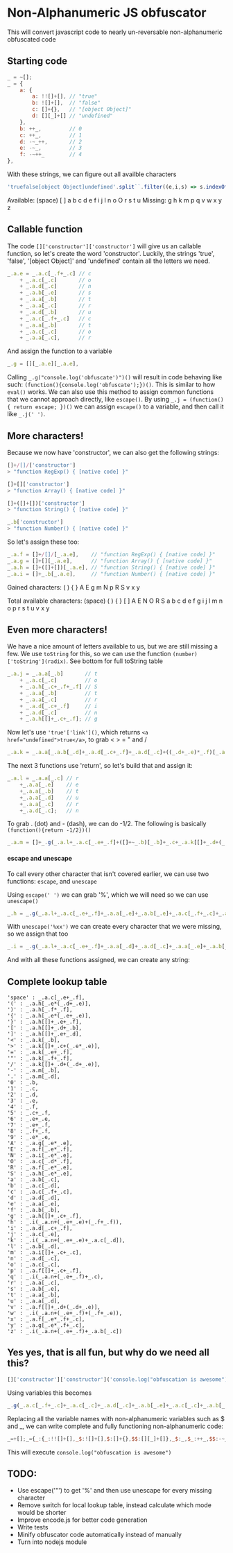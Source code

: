 # Non-Alphanumeric JS obfuscator
This will convert javascript code to nearly un-reversable non-alphanumeric obfuscated code

## Starting code
```javascript
_ = ~[];
_ = {
    a: {
		a: !![]+[], // "true"
		b: ![]+[],  // "false"
		c: []+{},   // "[object Object]"
		d: [][_]+[] // "undefined"
	},
    b: ++_,         // 0
    c: ++_,         // 1
    d: -~_++,       // 2
    e: -~_,         // 3
    f: -~++_        // 4
},
```

With these strings, we can figure out all availble characters
```javascript
'truefalse[object Object]undefined'.split``.filter((e,i,s) => s.indexOf(e) === i).sort((a, b) => a.localeCompare(b));
```

Available: (space) [ ] a b c d e f i j l n o O r s t u
Missing: g h k m p q v w x y z

## Callable function
The code `[]['constructor']['constructor']` will give us an callable function, so let's create the word 'constructor'. Luckily, the strings 'true', 'false', '[object Object]' and 'undefined' contain all the letters we need.
```javascript
_.a.e = _.a.c[_.f+_.c] // c
    + _.a.c[_.c]       // o
    + _.a.d[_.c]       // n
    + _.a.b[_.e]       // s
    + _.a.a[_.b]       // t
    + _.a.a[_.c]       // r
    + _.a.d[_.b]       // u
    + _.a.c[_.f+_.c]   // c
    + _.a.a[_.b]       // t
    + _.a.c[_.c]       // o
    + _.a.a[_.c],      // r
```
And assign the function to a variable
```javascript
_.g = [][_.a.e][_.a.e],
```
Calling `_.g("console.log('obfuscate')")()` will result in code behaving like such: `(function(){console.log('obfuscate');})()`. This is similar to how `eval()` works.
We can also use this method to assign common functions that we cannot approach directly, like `escape()`. By using `_.j = (function() { return escape; })()` we can assign `escape()` to a variable, and then call it like `_.j(' ')`.

## More characters!
Because we now have 'constructor', we can also get the following strings:
```javascript
[]+/[]/['constructor']
> "function RegExp() { [native code] }"

[]+[]['constructor']
> "function Array() { [native code] }"

[]+([]+[])['constructor']
> "function String() { [native code] }"

_.b['constructor']
> "function Number() { [native code] }"
```

So let's assign these too:
```javascript
_.a.f = []+/[]/[_.a.e],    // "function RegExp() { [native code] }"
_.a.g = []+[][_.a.e],      // "function Array() { [native code] }"
_.a.h = []+([]+[])[_.a.e], // "function String() { [native code] }"
_.a.i = []+_.b[_.a.e],     // "function Number() { [native code] }"
```

Gained characters:
( ) { } A E g m N p R S v x y

Total available characters:
(space) ( ) { } [ ] A E N O R S a b c d e f g i j l m n o p r s t u v x y

## Even more characters!
We have a nice amount of letters available to us, but we are still missing a few. We use `toString` for this, so we can use the function `(number)['toString'](radix)`. See bottom for full toString table
```javascript
_.a.j = _.a.a[_.b]       // t
    + _.a.c[_.c]         // o
    + _.a.h[_.c+_.f+_.f] // S
    + _.a.a[_.b]         // t
    + _.a.a[_.c]         // r
    + _.a.d[_.c+_.f]     // i
    + _.a.d[_.c]         // n
    + _.a.h[[]+_.c+_.f]; // g
```

Now let's use `'true'['link']()`, which returns `<a href="undefined">true</a>`, to grab < > = " and /
```javascript
_.a.k = _.a.a[_.a.b[_.d]+_.a.d[_.c+_.f]+_.a.d[_.c]+((_.d+_.e)*_.f)[_.a.j](_.e*(_.e+_.f))]()
```

The next 3 functions use 'return', so let's build that and assign it:
```javascript
_.a.l = _.a.a[_.c] // r
	+_.a.a[_.e]    // e
	+_.a.a[_.b]    // t
	+_.a.a[_.d]    // u
	+_.a.a[_.c]    // r
	+_.a.d[_.c];   // n
```

To grab . (dot) and - (dash), we can do -1/2. The following is basically `(function(){return -1/2})()`
```javascript
_.a.m = []+_.g(_.a.l+_.a.c[_.e+_.f]+([]+~_.b)[_.b]+_.c+_.a.k[[]+_.d+(_.d+_.e)]+_.d)();
```

#### escape and unescape
To call every other character that isn't covered earlier, we can use two functions: `escape`, and `unescape`

Using `escape(' ')` we can grab '%', which we will need so we can use `unescape()`
```javascript
_.h = _.g(_.a.l+_.a.c[_.e+_.f]+_.a.a[_.e]+_.a.b[_.e]+_.a.c[_.f+_.c]+_.a.b[_.c]+_.a.f[[]+_.c+_.f]+_.a.a[_.e])();
```

With `unescape('%xx')` we can create every character that we were missing, so we assign that too
```javascript
_.i = _.g(_.a.l+_.a.c[_.e+_.f]+_.a.a[_.d]+_.a.d[_.c]+_.a.a[_.e]+_.a.b[_.e]+_.a.c[_.f+_.c]+_.a.b[_.c]+_.a.f[[]+_.c+_.f]+_.a.a[_.e])();
```

And with all these functions assigned, we can create any string:
## Complete lookup table
```
'space' : _.a.c[_.e+_.f],
'(' : _.a.h[_.e*(_.d+_.e)],
')' : _.a.h[_.f*_.f],
'{' : _.a.h[_.e*(_.e+_.e)],
'}' : _.a.h[[]+_.e+_.f],
'[' : _.a.h[[]+_.d+_.b],
']' : _.a.h[[]+_.e+_.d],
'<' : _.a.k[_.b],
'>' : _.a.k[[]+_.c+(_.e*_.e)],
'=' : _.a.k[_.e+_.f],
'"' : _.a.k[_.f+_.f],
'/' : _.a.k[[]+_.d+(_.d+_.e)],
'-' : _.a.m[_.b],
'.' : _.a.m[_.d],
'0' : _.b,
'1' : _.c,
'2' : _.d,
'3' : _.e,
'4' : _.f,
'5' : _.c+_.f,
'6' : _.e+_.e,
'7' : _.e+_.f,
'8' : _.f+_.f,
'9' : _.e*_.e,
'A' : _.a.g[_.e*_.e],
'E' : _.a.f[_.e*_.f],
'N' : _.a.i[_.e*_.e],
'O' : _.a.c[_.d*_.f],
'R' : _.a.f[_.e*_.e],
'S' : _.a.h[_.e*_.e],
'a' : _.a.b[_.c],
'b' : _.a.c[_.d],
'c' : _.a.c[_.f+_.c],
'd' : _.a.d[_.d],
'e' : _.a.a[_.e],
'f' : _.a.b[_.b],
'g' : _.a.h[[]+_.c+_.f],
'h' : _.i(_.a.n+(_.e+_.e)+(_.f+_.f)),
'i' : _.a.d[_.c+_.f],
'j' : _.a.c[_.e],
'k' : _.i(_.a.n+(_.e+_.e)+_.a.c[_.d]),
'l' : _.a.b[_.d],
'm' : _.a.i[[]+_.c+_.c],
'n' : _.a.d[_.c],
'o' : _.a.c[_.c],
'p' : _.a.f[[]+_.c+_.f],
'q' : _.i(_.a.n+(_.e+_.f)+_.c),
'r' : _.a.a[_.c],
's' : _.a.b[_.e],
't' : _.a.a[_.b],
'u' : _.a.a[_.d],
'v' : _.a.f[[]+_.d+(_.d+_.e)],
'w' : _.i(_.a.n+(_.e+_.f)+(_.f+_.e)),
'x' : _.a.f[_.e*_.f+_.c],
'y' : _.a.g[_.e*_.f+_.c],
'z' : _.i(_.a.n+(_.e+_.f)+_.a.b[_.c])
```

## Yes yes, that is all fun, but why do we need all this?
```javascript
[]['constructor']['constructor']('console.log("obfuscation is awesome")')()
```
Using variables this becomes
```javascript
_.g(_.a.c[_.f+_.c]+_.a.c[_.c]+_.a.d[_.c]+_.a.b[_.e]+_.a.c[_.c]+_.a.b[_.d]+_.a.a[_.e]+_.a.m[_.d]+_.a.b[_.d]+_.a.c[_.c]+_.a.h[[]+_.c+_.f]+_.a.h[_.e*(_.d+_.e)]+_.a.k[_.f+_.f]+_.a.c[_.c]+_.a.c[_.d]+_.a.b[_.b]+_.a.a[_.d]+_.a.b[_.e]+_.a.c[_.f+_.c]+_.a.b[_.c]+_.a.a[_.b]+_.a.d[_.c+_.f]+_.a.c[_.c]+_.a.d[_.c]+_.a.c[_.e+_.f]+_.a.d[_.c+_.f]+_.a.b[_.e]+_.a.c[_.e+_.f]+_.a.b[_.c]+(_.f*_.f*_.d)[_.a.j](_.f*_.f*_.d+_.c)+_.a.a[_.e]+_.a.b[_.e]+_.a.c[_.c]+_.a.i[[]+_.c+_.c]+_.a.a[_.e]+_.a.k[_.f+_.f]+_.a.h[_.f*_.f])()
```
Replacing all the variable names with non-alphanumeric variables such as $ and _, we can write complete and fully functioning non-alphanumeric code:
```javascript
_=+[];_={_:{_:!![]+[],_$:![]+[],$:[]+{},$$:[][_]+[]},_$:_,$_:++_,$$:-~_++,$:-~_,__:-~++_},_.___=_._.$[_.__+_.$_]+_._.$[_.$_]+_._.$$[_.$_]+_._._$[_.$]+_._._[_._$]+_._._[_.$_]+_._.$$[_._$]+_._.$[_.__+_.$_]+_._._[_._$]+_._.$[_.$_]+_._._[_.$_],_.$$$=[][_.___][_.___],_._.___=[]+/[]/[_.___],_._.$__=[]+[][_.___],_._.$_=[]+([]+[])[_.___],_._.$$_=[]+_._$[_.___],_.$__=_._._[_._$]+_._.$[_.$_]+_._.$_[_.$_+_.__+_.__]+_._._[_._$]+_._._[_.$_]+_._.$$[_.$_+_.__]+_._.$$[_.$_]+_._.$_[[]+_.$_+_.__],_.$$_=_._._[_._._$[_.$$]+_._.$$[_.$_+_.__]+_._.$$[_.$_]+((_.$$+_.$)*_.__)[_.$__](_.$*(_.$+_.__))]();_._.$_$=([]+_.$$$(_._._[_.$_]+_._._[_.$]+_._._[_._$]+_._._[_.$$]+_._._[_.$_]+_._.$$[_.$_]+_._.$[_.$+_.__]+([]+~_._$)[_._$]+_.$_+_.$$_[[]+_.$$+(_.$$+_.$)]+_.$$)())[_.$$];_.$$$(_._.$[_.__+_.$_]+_._.$[_.$_]+_._.$$[_.$_]+_._._$[_.$]+_._.$[_.$_]+_._._$[_.$$]+_._._[_.$]+_._.$_$+_._._$[_.$$]+_._.$[_.$_]+_._.$_[[]+_.$_+_.__]+_._.$_[_.$*(_.$$+_.$)]+_.$$_[_.__+_.__]+_._.$[_.$_]+_._.$[_.$$]+_._._$[_._$]+_._._[_.$$]+_._._$[_.$]+_._.$[_.__+_.$_]+_._._$[_.$_]+_._._[_._$]+_._.$$[_.$_+_.__]+_._.$[_.$_]+_._.$$[_.$_]+_._.$[_.$+_.__]+_._.$$[_.$_+_.__]+_._._$[_.$]+_._.$[_.$+_.__]+_._._$[_.$_]+(_.__*_.__*_.$$)[_.$__](_.__*_.__*_.$$+_.$_)+_._._[_.$]+_._._$[_.$]+_._.$[_.$_]+_._.$$_[[]+_.$_+_.$_]+_._._[_.$]+_.$$_[_.__+_.__]+_._.$_[_.__*_.__])()
```
This will execute `console.log("obfuscation is awesome")`

## TODO:
* Use escape('"') to get '%' and then use unescape for every missing character
* Remove switch for local lookup table, instead calculate which mode would be shorter
* Improve encode.js for better code generation
* Write tests
* Minify obfuscator code automatically instead of manually
* Turn into nodejs module
